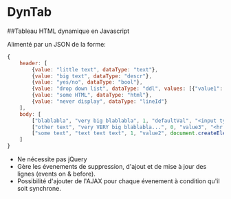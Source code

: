 DynTab
======

##Tableau HTML dynamique en Javascript

Alimenté par un JSON de la forme:
```js
{
	header: [
		{value: "little text", dataType: "text"},
		{value: "big text", dataType: "descr"},
		{value: "yes/no", dataType: "bool"},
		{value: "drop down list", dataType: "ddl", values: [{"value1": "value1"}, {"value2": "value2"}, {"defaultVal": "defaultVal"}, {"value3": "value3"}]},
		{value: "some HTML", dataType: "html"},
		{value: "never display", dataType: "lineId"}
	],
	body: [
		["blablabla", "very big blablabla", 1, "defaultVal", "<input type='button' value='test' />", "id1"],
		["other text", "very VERY big blablabla...", 0, "value3", "<hr />", "id2"],
		["some text", "text text text", 1, "value2", document.createElement("textarea"), "id3"]
	]
}
```

* Ne nécessite pas jQuery
* Gère les évenements de suppression, d'ajout et de mise à jour des lignes (events on & before).
* Possibilité d'ajouter de l'AJAX pour chaque évenement à condition qu'il soit synchrone.
